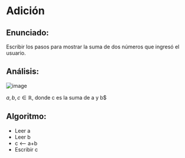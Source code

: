 # Adición

## Enunciado:
Escribir los pasos para mostrar la suma de dos números que ingresó el usuario.

## Análisis:
  
  ![image](https://lh3.googleusercontent.com/bwCU11mMaKejZ25DpMilFnyImHe6rkq9vxHBWNclXqPC7WyFLXJcCYF2ojSdvrTzBFmB_6QV=s0 "Proceso.png")
    
   $a, b, c \in  \mathbb{R}$, donde c es la suma de a y b$ 
  
## Algoritmo:
  - Leer a
  - Leer b
  - c <-- a+b
  - Escribir c

